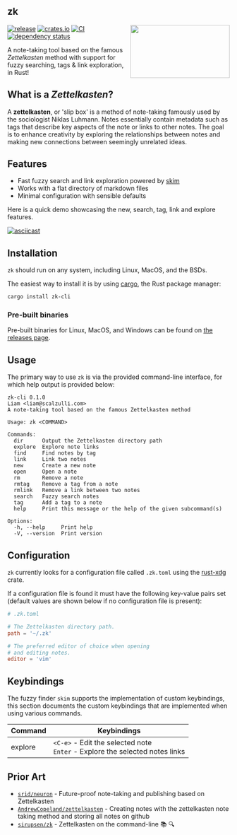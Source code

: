 ## zk

<img align="right" width="225" height="120" src="./assets/zk.png">

[![release](https://img.shields.io/github/release/terror/zk.svg?label=release&style=flat&labelColor=282c34&logo=github)](https://github.com/terror/zk/releases/latest)
[![crates.io](https://shields.io/crates/v/zk-cli.svg)](https://crates.io/crates/zk-cli)
[![CI](https://github.com/terror/zk/actions/workflows/ci.yaml/badge.svg)](https://github.com/terror/zk/actions/workflows/ci.yaml)
[![dependency status](https://deps.rs/repo/github/terror/zk-cli/status.svg)](https://deps.rs/repo/github/terror/zk-cli)

A note-taking tool based on the famous *Zettelkasten* method with support for
fuzzy searching, tags & link exploration, in Rust!

## What is a *Zettelkasten*?

A **zettelkasten**, or 'slip box' is a method of note-taking famously used by
the sociologist Niklas Luhmann. Notes essentially contain metadata such as tags
that describe key aspects of the note or links to other notes. The goal is to
enhance creativity by exploring the relationships between notes and
making new connections between seemingly unrelated ideas.

## Features

- Fast fuzzy search and link exploration powered by [skim](https://github.com/lotabout/skim)
- Works with a flat directory of markdown files
- Minimal configuration with sensible defaults

Here is a quick demo showcasing the new, search, tag, link and explore
features.

[![asciicast](https://asciinema.org/a/4TrHLpcAv9lk0RfGngzS6ft3e.svg)](https://asciinema.org/a/4TrHLpcAv9lk0RfGngzS6ft3e)

## Installation

`zk` should run on any system, including Linux, MacOS, and the BSDs.

The easiest way to install it is by using [cargo](https://doc.rust-lang.org/cargo/index.html),
the Rust package manager:

```bash
cargo install zk-cli
```

### Pre-built binaries

Pre-built binaries for Linux, MacOS, and Windows can be found on [the releases
page](https://github.com/terror/zk/releases).

## Usage

The primary way to use `zk` is via the provided command-line interface, for
which help output is provided below:

```present cargo run -- --help
zk-cli 0.1.0
Liam <liam@scalzulli.com>
A note-taking tool based on the famous Zettelkasten method

Usage: zk <COMMAND>

Commands:
  dir      Output the Zettelkasten directory path
  explore  Explore note links
  find     Find notes by tag
  link     Link two notes
  new      Create a new note
  open     Open a note
  rm       Remove a note
  rmtag    Remove a tag from a note
  rmlink   Remove a link between two notes
  search   Fuzzy search notes
  tag      Add a tag to a note
  help     Print this message or the help of the given subcommand(s)

Options:
  -h, --help     Print help
  -V, --version  Print version
```

## Configuration

`zk` currently looks for a configuration file called `.zk.toml` using the
[rust-xdg](https://github.com/whitequark/rust-xdg) crate.

If a configuration file is found it must have the following key-value pairs
set (default values are shown below if no configuration file is present):

```toml
# .zk.toml

# The Zettelkasten directory path.
path = '~/.zk'

# The preferred editor of choice when opening
# and editing notes.
editor = 'vim'
```

## Keybindings

The fuzzy finder `skim` supports the implementation of custom keybindings, this
section documents the custom keybindings that are implemented when using
various commands.

| Command | Keybindings                                                                      |
|---------|----------------------------------------------------------------------------------|
| explore | `<C-e>` - Edit the selected note<br/> `Enter` - Explore the selected notes links |

## Prior Art

- [`srid/neuron`](https://github.com/srid/neuron) - Future-proof note-taking and publishing based on Zettelkasten
- [`AndrewCopeland/zettelkasten`](https://github.com/AndrewCopeland/zettelkasten) - Creating notes with the zettelkasten note taking method and storing all notes on github
- [`sirupsen/zk`](https://github.com/sirupsen/zk) - Zettelkasten on the command-line 📚 🔍
